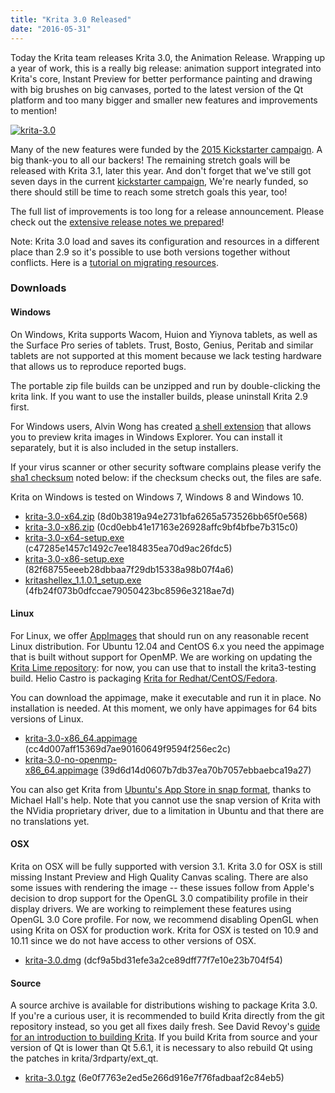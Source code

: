 ```yaml
---
title: "Krita 3.0 Released"
date: "2016-05-31"
---
```


Today the Krita team releases Krita 3.0, the Animation Release. Wrapping up a year of work, this is a really big release: animation support integrated into Krita's core, Instant Preview for better performance painting and drawing with big brushes on big canvases, ported to the latest version of the Qt platform and too many bigger and smaller new features and improvements to mention!

[![krita-3.0](/images/posts/2016/krita-3.0-1024x559.png)](/images/posts/2016/krita-3.0.png)

Many of the new features were funded by the [2015 Kickstarter campaign](https://www.kickstarter.com/projects/krita/krita-free-paint-app-lets-make-it-faster-than-phot?ref=users). A big thank-you to all our backers! The remaining stretch goals will be released with Krita 3.1, later this year. And don't forget that we've still got seven days in the current [kickstarter campaign](https://www.kickstarter.com/projects/krita/krita-2016-lets-make-text-and-vector-art-awesome), We're nearly funded, so there should still be time to reach some stretch goals this year, too!

The full list of improvements is too long for a release announcement. Please check out the [extensive release notes we prepared](https://krita.org/krita-3-0-release-notes/)!

Note: Krita 3.0 load and saves its configuration and resources in a different place than 2.9 so it's possible to use both versions together without conflicts. Here is a [tutorial on migrating resources](https://docs.krita.org/KritaFAQ#My_resource_disappeared_with_installing_3.0.21_Did_Krita_delete_them.3F).

### Downloads

#### Windows

On Windows, Krita supports Wacom, Huion and Yiynova tablets, as well as the Surface Pro series of tablets. Trust, Bosto, Genius, Peritab and similar tablets are not supported at this moment because we lack testing hardware that allows us to reproduce reported bugs.

The portable zip file builds can be unzipped and run by double-clicking the krita link. If you want to use the installer builds, please uninstall Krita 2.9 first.

For Windows users, Alvin Wong has created [a shell extension](https://github.com/alvinhochun/KritaShellExtension) that allows you to preview krita images in Windows Explorer. You can install it separately, but it is also included in the setup installers.

If your virus scanner or other security software complains please verify the [sha1 checksum](https://en.wikipedia.org/wiki/SHA-1#Data_integrity) noted below: if the checksum checks out, the files are safe.

Krita on Windows is tested on Windows 7, Windows 8 and Windows 10.

- [krita-3.0-x64.zip](http://files.kde.org/krita/3/windows/krita-3.0-x64.zip) (8d0b3819a94e2731bfa6265a573526bb65f0e568)
- [krita-3.0-x86.zip](http://files.kde.org/krita/3/windows/krita-3.0-x86.zip) (0cd0ebb41e17163e26928affc9bf4bfbe7b315c0)
- [krita-3.0-x64-setup.exe](http://files.kde.org/krita/3/windows/krita-3.0-x64-setup.exe) (c47285e1457c1492c7ee184835ea70d9ac26fdc5)
- [krita-3.0-x86-setup.exe](http://files.kde.org/krita/3/windows/krita-3.0-x86-setup.exe) (82f68755eeeb28dbbaa7f29db15338a98b07f4a6)
- [kritashellex_1.1.0.1_setup.exe](http://files.kde.org/krita/3/windows/kritashellex-1.1.0.2-setup.exe) (4fb24f073b0dfccae79050423bc8596e3218ae7d)

#### Linux

For Linux, we offer [AppImages](http://appimage.org/) that should run on any reasonable recent Linux distribution. For Ubuntu 12.04 and CentOS 6.x you need the appimage that is built without support for OpenMP. We are working on updating the [Krita Lime repository](https://launchpad.net/~dimula73/+archive/ubuntu/krita): for now, you can use that to install the krita3-testing build. Helio Castro is packaging [Krita for Redhat/CentOS/Fedora](http://www.heliocastro.info/?p=241).

You can download the appimage, make it executable and run it in place. No installation is needed. At this moment, we only have appimages for 64 bits versions of Linux.

- [krita-3.0-x86_64.appimage](http://files.kde.org/krita/3/linux/krita-3.0-x86_64.appimage)  (cc4d007aff15369d7ae90160649f9594f256ec2c)
- [krita-3.0-no-openmp-x86_64.appimage](http://files.kde.org/krita/3/linux/krita-3.0-no-openmp-x86_64.appimage) (39d6d14d0607b7db37ea70b7057ebbaebca19a27)

You can also get Krita from [Ubuntu's App Store in snap format](https://uappexplorer.com/app/krita.krita), thanks to Michael Hall's help. Note that you cannot use the snap version of Krita with the NVidia proprietary driver, due to a limitation in Ubuntu and that there are no translations yet.

#### OSX

Krita on OSX will be fully supported with version 3.1. Krita 3.0 for OSX is still missing Instant Preview and High Quality Canvas scaling. There are also some issues with rendering the image -- these issues follow from Apple's decision to drop support for the OpenGL 3.0 compatibility profile in their display drivers. We are working to reimplement these features using OpenGL 3.0 Core profile. For now, we recommend disabling OpenGL when using Krita on OSX for production work. Krita for OSX is tested on 10.9 and 10.11 since we do not have access to other versions of OSX.

- [krita-3.0.dmg](http://files.kde.org/krita/3/osx/krita-3.0.dmg) (dcf9a5bd31efe3a2ce89dff77f7e10e23b704f54)

#### Source

A source archive is available for distributions wishing to package Krita 3.0. If you're a curious user, it is recommended to build Krita directly from the git repository instead, so you get all fixes daily fresh. See David Revoy's [guide for an introduction to building Krita](http://www.davidrevoy.com/article193/guide-building-krita-on-linux-for-cats). If you build Krita from source and your version of Qt is lower than Qt 5.6.1, it is necessary to also rebuild Qt using the patches in krita/3rdparty/ext_qt.

- [krita-3.0.tgz](http://download.kde.org/stable/krita/3.0/krita-3.0.tgz.mirrorlist) (6e0f7763e2ed5e266d916e7f76fadbaaf2c84eb5)
